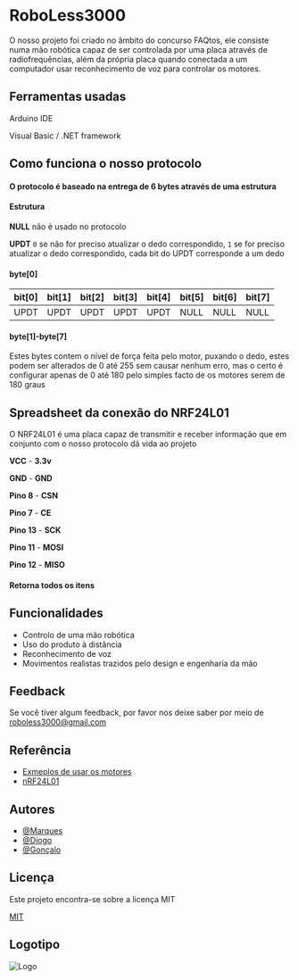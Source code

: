 
# RoboLess3000
O nosso projeto foi criado no âmbito do concurso FAQtos, ele consiste numa mão robótica capaz de ser controlada por uma placa através de radiofrequências, além da própria placa quando conectada a um computador usar reconhecimento de voz para controlar os motores.






## Ferramentas usadas
Arduino IDE

Visual Basic / .NET framework


## Como funciona o nosso protocolo

#### O protocolo é baseado na entrega de 6 bytes através de uma estrutura


#### Estrutura

**NULL** não é usado no protocolo

**UPDT** `0` se não for preciso atualizar o dedo correspondido, `1` se for preciso atualizar o dedo correspondido, cada bit do UPDT corresponde a um dedo


#### byte[0]

|bit[0]| bit[1]| bit[2]| bit[3]| bit[4]| bit[5]| bit[6]| bit[7]|  
|:-----| :-----| :-----| :-----| :-----| :-----| :-----| :-----|
| UPDT |  UPDT |  UPDT |  UPDT |  UPDT |  NULL |  NULL |  NULL |

#### byte[1]-byte[7]
Estes bytes contem o nível de força feita pelo motor, puxando o dedo, estes podem ser alterados de 0 até 255 sem causar nenhum erro, mas o certo é configurar apenas de 0 até 180 pelo simples facto de os motores serem de 180 graus


## Spreadsheet da conexão do NRF24L01
O NRF24L01 é uma placa capaz de transmitir e receber informação que em conjunto com o nosso protocolo dá vida ao projeto

**VCC** - **3.3v**

**GND** - **GND**

**Pino 8** - **CSN**

**Pino 7** - **CE**

**Pino 13** - **SCK**

**Pino 11** - **MOSI**

**Pino 12** - **MISO**

#### Retorna todos os itens

## Funcionalidades

- Controlo de uma mão robótica
- Uso do produto à distância
- Reconhecimento de voz
- Movimentos realistas trazidos pelo design e engenharia da mão


## Feedback

Se você tiver algum feedback, por favor nos deixe saber por meio de roboless3000@gmail.com



## Referência

 - [Exmeplos de usar os motores](https://docs.arduino.cc/learn/electronics/servo-motors)
 - [nRF24L01](https://howtomechatronics.com/tutorials/arduino/arduino-wireless-communication-nrf24l01-tutorial/)


## Autores

- [@Marques](https://github.com/Maruqes)
- [@Diogo]()
- [@Gonçalo]()


## Licença
Este projeto encontra-se sobre a licença MIT

[MIT](https://choosealicense.com/licenses/mit/)



## Logotipo
![Logo](https://i.ibb.co/cD1s0vD/logoESVV.jpg)

